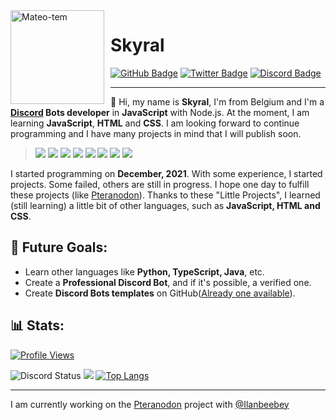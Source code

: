 <img width="150" height="150" align="left" style="float: left; margin: 0 10px 0 0;" alt="Mateo-tem" src="https://avatars.githubusercontent.com/u/54618479?v=4">

# Skyral

<div>
  <a href="https://github.com/Skyral1"><img src="https://img.shields.io/badge/-Github-000000?style=flat-square&labelColor=000000&logo=Github&logoColor=white&link=https://github.com/Skyral1" alt="GitHub Badge"/></a>
  <a href="https://twitter.com/Skyral_"><img src="https://img.shields.io/badge/-Twitter-000000?style=flat-square&labelColor=000000&logo=twitter&logoColor=1da1f2&link=https://twitter.com/Skyral_" alt="Twitter Badge"/></a>
  <a href="https://discord.com/users/601863117621690399"><img src="https://img.shields.io/badge/-Discord-000000?style=flat-square&labelColor=000000&logo=discord&logoColor=5568f2&link=https://discord.com/users/601863117621690399" alt="Discord Badge"/></a>
</div>



---

👋 Hi, my name is **Skyral**, I'm from Belgium and I'm a **[Discord](https://discord.com/) Bots developer** in **JavaScript** with Node.js. At the moment, I am learning **JavaScript**, **HTML** and **CSS**. I am looking forward to continue programming and I have many projects in mind that I will publish soon.

> <a href="https://javascript.com/"><img src="https://img.icons8.com/color/30/000000/javascript.png"/></a> 
<a href="https://nodejs.org/en/"><img src="https://img.icons8.com/windows/30/4caf50/node-js.png"/></a>
<a href="https://developer.mozilla.org/en-US/docs/Web/HTML"><img src="https://img.icons8.com/color/30/000000/html-5.png"/></a>
<a href="https://developer.mozilla.org/en-US/docs/web/CSS"><img src="https://img.icons8.com/color/30/0080FF/css3.png"/></a>
<a href="https://code.visualstudio.com/"><img src="https://img.icons8.com/ios-filled/30/0175c5/visual-studio-logo.png"/></a>
<a href="https://git-scm.com/"><img src="https://img.icons8.com/ios-filled/30/f4511e/git.png"/></a>
<a href="https://www.mongodb.com/"><img src="https://img.icons8.com/color/30/000000/mongodb.png"/></a>
<a href="https://www.npmjs.com/"><img src="https://img.icons8.com/color/30/000000/npm.png"/></a>

I started programming on **December, 2021**. With some experience, I started projects. Some failed, others are still in progress. I hope one day to fulfill these projects (like [Pteranodon](https://github.com/Ilanbeebey/pteranodon)). Thanks to these "Little Projects", I learned (still learning) a little bit of other languages, such as **JavaScript, HTML and CSS**.
  
<h2>📝 Future Goals:</h2>
  
- Learn other languages like **Python, TypeScript, Java**, etc.
- Create a **Professional Discord Bot**, and if it's possible, a verified one.
- Create **Discord Bots templates** on GitHub([Already one available](https://github.com/Skyral1/Discord-bot)).
  
<h2>📊 Stats:</h2>

<a href="https://github.com/Skyral1"><img src="https://komarev.com/ghpvc/?username=Skyral1" alt="Profile Views"/></a>

<img alt="Discord Status" src="https://lanyard.cnrad.dev/api/601863117621690399?bg=1f1f1f&borderRadius=5px"> <img src="https://github-readme-stats.vercel.app/api?username=Skyral1&show_icons=true&theme=radical" /> [![Top Langs](https://github-readme-stats.vercel.app/api/top-langs/?username=Skyral1&layout=compact&theme=dark)](https://github.com/Skyral1)

-----

I am currently working on the [Pteranodon](https://github.com/Ilanbeebey/pteranodon) project with [@Ilanbeebey](https://github.com/Ilanbeebey)
